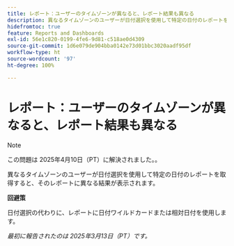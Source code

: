 ```yaml
---
title: レポート：ユーザーのタイムゾーンが異なると、レポート結果も異なる
description: 異なるタイムゾーンのユーザーが日付選択を使用して特定の日付のレポートを取得すると、そのレポートに異なる結果が表示されます。
hidefromtoc: true
feature: Reports and Dashboards
exl-id: 56e1c820-0199-4fe6-9d81-c518ae0d4309
source-git-commit: 1d6e079de904bba0142e73d01bbc3020aadf95df
workflow-type: ht
source-wordcount: '97'
ht-degree: 100%

---
```


# レポート：ユーザーのタイムゾーンが異なると、レポート結果も異なる

>[!NOTE]
>
>この問題は 2025年4月10日（PT）に解決されました。。

異なるタイムゾーンのユーザーが日付選択を使用して特定の日付のレポートを取得すると、そのレポートに異なる結果が表示されます。

**回避策**

日付選択の代わりに、レポートに日付ワイルドカードまたは相対日付を使用します。

_最初に報告されたのは 2025年3月13日（PT）です。_

